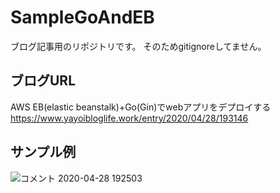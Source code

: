 # SampleGoAndEB
ブログ記事用のリポジトリです。
そのためgitignoreしてません。

## ブログURL
AWS EB(elastic beanstalk)+Go(Gin)でwebアプリをデプロイする
https://www.yayoibloglife.work/entry/2020/04/28/193146

## サンプル例

![コメント 2020-04-28 192503](https://user-images.githubusercontent.com/47607604/80476958-1b9b3180-8986-11ea-8e91-6d7ba7ed6847.png)
